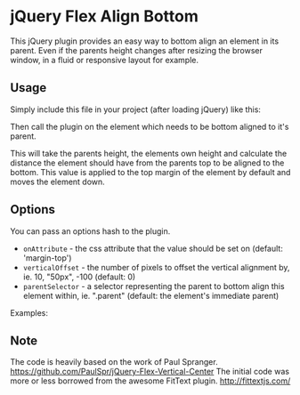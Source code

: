 jQuery Flex Align Bottom
===========================

This jQuery plugin provides an easy way to bottom align an element in its parent. Even if the parents height changes after resizing the browser window, in a fluid or responsive layout for example.


Usage
-----

Simply include this file in your project (after loading jQuery) like this:

<script defer src="js/jquery.flexalignbottom.js"></script>

Then call the plugin on the element which needs to be bottom aligned to it's parent.

  <script>
  $(document).ready(function() {
    $('#element-to-be-aligned').flexAlignBottom();
  });
  </script>

This will take the parents height, the elements own height and calculate the distance the element should have from the parents top to be aligned to the bottom. This value is applied to the top margin of the element by default and moves the element down.


Options
-------

You can pass an options hash to the plugin.

 - `onAttribute` - the css attribute that the value should be set on (default: 'margin-top')
 - `verticalOffset` - the number of pixels to offset the vertical alignment by, ie. 10, "50px", -100 (default: 0)
 - `parentSelector` - a selector representing the parent to bottom align this element within, ie. ".parent" (default: the element's immediate parent)

Examples:

  <script>
  $(document).ready(function() {
    $('#element-to-be-aligned').flexAlignBottom();
    $('#element-to-be-aligned').flexAlignBottom({ cssAttribute: 'padding-top', verticalOffset: '50px' });
    $('#element-to-be-aligned').flexAlignBottom({ cssAttribute: 'padding-top', parentSelector: '.parent' });
  });
  </script>


Note
----

The code is heavily based on the work of Paul Spranger. https://github.com/PaulSpr/jQuery-Flex-Vertical-Center
The initial code was more or less borrowed from the awesome FitText plugin. http://fittextjs.com/
